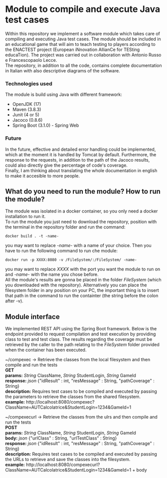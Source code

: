 # Module to compile and execute Java test cases
Within this repository we implement a software module which takes care of compiling and executing Java test cases. The module should be included in an educational game that will aim to teach testing to players according to the ENACTEST project (European iNnovation AllianCe for TESting educaTion). The project was carried out in collaboration with Antonio Russo e Francescopaolo Lecce.  
The repository, in addition to all the code, contains complete documentation in Italian with also descriptive diagrams of the software.

### Technologies used
The module is build using Java with different framework:
- OpenJDK (17)
- Maven (3.8.3)
- Junit (4 or 5)
- Jacoco (0.8.6)
- Spring Boot (3.1.0) - Spring Web

### Future 
In the future, effective and detailed error handling could be implemented, which at the moment it is handled by Tomcat by default. Furthermore, the response to the requests, in addition to the path of the Jacoco results, could also directly give the percentage of code's coverage.  
Finally, I am thinking about translating the whole documentation in english to make it accesible to more people.

## What do you need to run the module? How to run the module?
The module was isolated in a docker container, so you only need a docker installation to run it.  
To run the module you just need to download the repository, position with the terminal in the repository folder and run the command:
```
docker build . -t -name-
```
you may want to replace *-name-* with a name of your choice. Then you have to run the following command to run che module:
```
docker run -p XXXX:8080 -v /FileSystem/:/FileSystem/ -name-
```
you may want to replace *XXXX* with the port you want the module to run on and *-name-* with the name you chose before.  
All the module's results are gonna be placed in the folder *FileSystem* (which you downloaded with the repository). Alternatively you can place the filesystem folder in any position on your PC, the important thing is to insert that path in the command to run the containter (the string before the colon after -v).

## Module interface
We implemented REST API using the Spring Boot framework. Below is the endpoint provided to request compilation and test execution by providing class to test and test class. The results regarding the coverage must be retrieved by the caller to the path relating to the *FileSystem* folder provided when the container has been executed.

~/compexec -> Retrieve the classes from the local filesystem and then compile and run the tests    
**GET**  
**params:** *String* ClassName, *String* StudentLogin, *String* GameId  
**response:** *json* {"idResult" : int, "resMessage" : String, "pathCoverage" : String}  
**description:** Requires test cases to be compiled and executed by passing the parameters to retrieve the classes from the shared filesystem.  
**example:** http://localhost:8080/compexec?ClassName=AUTCalcolatrice&StudentLogin=1234&GameId=1  

~/compexecurl -> Retrieve the classes from the ulrs and then compile and run the tests    
**POST**  
**params:** *String* ClassName, *String* StudentLogin, *String* GameId  
**body:** *json* {"urlClass" : String, "urlTestClass" : String}  
**response:** *json* {"idResult" : int, "resMessage" : String, "pathCoverage" : String}  
**description:** Requires test cases to be compiled and executed by passing the URLs to retrieve and save the classes into the filesystem.  
**example:** http://localhost:8080/compexecurl?ClassName=AUTCalcolatrice&StudentLogin=1234&GameId=1 + body  

